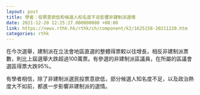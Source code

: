 ```yaml
---
layout: post
title: 學者：投票意欲低和候選人知名度不足影響非建制派選情
date: 2021-12-20 12:25:27.000000000 +08:00
link: https://news.rthk.hk/rthk/ch/component/k2/1625158-20211220.htm
categories: rthk
---
```


在今次選舉，建制派在立法會地區直選的整體得票較以往增長，相反非建制派票數，則比上屆選舉大跌超過100萬票。有參選的非建制派區議員，在所屬的區議會選區得票大跌95%。

有學者相信，除了非建制派選民投票意欲低，部分候選人知名度不足，以及政治熱度大不如前，都進一步影響非建制派的選情。
